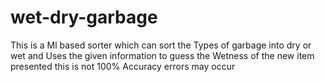 # wet-dry-garbage
This is a Ml based sorter which can sort the Types of garbage into dry or wet and Uses the given information to guess the Wetness of the new item presented
this is not 100% Accuracy errors may occur
